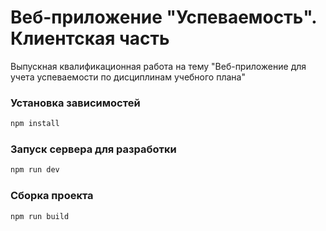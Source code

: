 # Веб-приложение "Успеваемость". Клиентская часть
Выпускная квалификационная работа на тему "Веб-приложение для учета успеваемости по дисциплинам учебного плана"

### Установка зависимостей

```sh
npm install
```

### Запуск сервера для разработки

```sh
npm run dev
```

### Сборка проекта

```sh
npm run build
```
